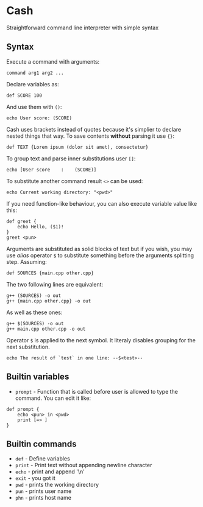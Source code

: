 # Cash
Straightforward command line interpreter with simple syntax

## Syntax
Execute a command with arguments:
```
command arg1 arg2 ...
```
Declare variables as:
```
def SCORE 100
```
And use them with `()`:
```
echo User score: (SCORE)
```
Cash uses brackets instead of quotes because it's simplier
to declare nested things that way.
To save contents **without** parsing it use `{}`:
```
def TEXT {Lorem ipsum (dolor sit amet), consectetur}
```
To group text and parse inner substitutions user `[]`:
```
echo [User score    :    (SCORE)]
```
To substitute another command result `<>` can be used:
```
echo Current working directory: "<pwd>"
```
If you need function-like behaviour,
you can also execute variable value like this:
```
def greet {
    echo Hello, ($1)!
}
greet <pun>
```
Arguments are substituted as solid blocks of text
but if you wish, you may use _alias_ operator `$` to substitute
something before the arguments splitting step.
Assuming:
```
def SOURCES {main.cpp other.cpp}
```
The two following lines are equivalent:
```
g++ (SOURCES) -o out
g++ {main.cpp other.cpp} -o out
```
As well as these ones:
```
g++ $(SOURCES) -o out
g++ main.cpp other.cpp -o out
```
Operator `$` is applied to the next symbol. It literaly
disables grouping for the next substitution.
```
echo The result of `test` in one line: --$<test>--
```

## Builtin variables
- `prompt` - Function that is called before user is allowed
to type the command. You can edit it like:
```
def prompt {
    echo <pun> in <pwd>
    print [=> ]
}
```

## Builtin commands
- `def` - Define variables
- `print` - Print text without appending newline character
- `echo` - print and append '\n'
- `exit` - you got it
- `pwd` - prints the working directory
- `pun` - prints user name
- `phn` - prints host name
